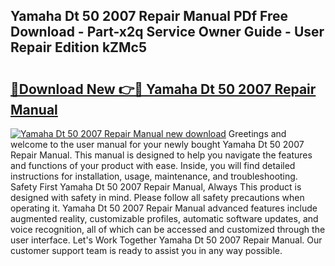 ## Yamaha Dt 50 2007 Repair Manual PDf Free Download - Part-x2q Service Owner Guide - User Repair Edition kZMc5

# <h2><a href="http://bc70024.oget.top/?id=Yamaha+Dt+50+2007+Repair+Manual">🔗Download New 👉🔴 Yamaha Dt 50 2007 Repair Manual</a></h2>

[![Yamaha Dt 50 2007 Repair Manual new download](https://i.imgur.com/5g1atiW.png)](http://bc70024.oget.top/?id=Yamaha+Dt+50+2007+Repair+Manual)
Greetings and welcome to the user manual for your newly bought Yamaha Dt 50 2007 Repair Manual. This manual is designed to help you navigate the features and functions of your product with ease. Inside, you will find detailed instructions for installation, usage, maintenance, and troubleshooting. Safety First Yamaha Dt 50 2007 Repair Manual, Always This product is designed with safety in mind. Please follow all safety precautions when operating it. Yamaha Dt 50 2007 Repair Manual advanced features include augmented reality, customizable profiles, automatic software updates, and voice recognition, all of which can be accessed and customized through the user interface. Let's Work Together Yamaha Dt 50 2007 Repair Manual. Our customer support team is ready to assist you in any way possible.
